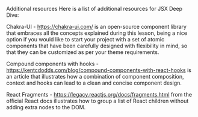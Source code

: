 Additional resources
Here is a list of additional resources for JSX Deep Dive:

Chakra-UI - https://chakra-ui.com/
 is an open-source component library that embraces all the concepts explained during this lesson, being a nice option if you would like to start your project with a set of atomic components that have been carefully designed with flexibility in mind, so that they can be customized as per your theme requirements. 

Compound components with hooks - https://kentcdodds.com/blog/compound-components-with-react-hooks
 is an article that illustrates how a combination of component composition, context and hooks can lead to a clean and concise component design.  

React Fragments - https://legacy.reactjs.org/docs/fragments.html
 from the official React docs illustrates how to group a list of React children without adding extra nodes to the DOM.